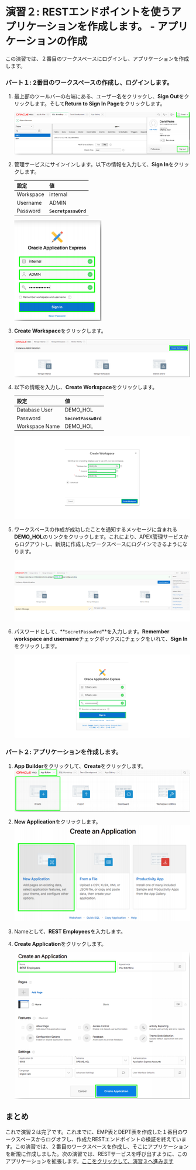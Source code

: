 # 演習２: RESTエンドポイントを使うアプリケーションを作成します。 - アプリケーションの作成

この演習では、２番目のワークスペースにログインし、アプリケーションを作成します。
### **パート１**: 2番目のワークスペースの作成し、ログインします。


1. 最上部のツールバーの右端にある、ユーザー名をクリックし、**Sign Out**をクリックします。そして**Return to Sign In Page**をクリックします。
 
    ![](images/2/sign-out.png)

2. 管理サービスにサインインします。以下の情報を入力して、**Sign In**をクリックします。

    | 設定 | 値 |
    | --- | --- |
    | Workspace | internal |
    | Username | ADMIN |
    | Password | **`Secretpassw0rd`** |

    ![](images/2/sign-back-in.png)

3. **Create Workspace**をクリックします。

    ![](images/2/create-workspace.png)

4. 以下の情報を入力し、**Create Workspace**をクリックします。

    | 設定 | 値 |
    | --- | --- |
    | Database User | DEMO_HOL |
    | Password | **`SecretPassw0rd`** |
    | Workspace Name | DEMO_HOL |
    
    ![](images/2/new-workspace.png)

5. ワークスペースの作成が成功したことを通知するメッセージに含まれる**DEMO_HOL**のリンクをクリックします。これにより、APEX管理サービスからログアウトし、新規に作成したワークスペースにログインできるようになります。

    ![](images/2/log-out-from-admin.png)

6. パスワードとして、**``SecretPassw0rd``**を入力します。**Remember workspace and username**チェックボックスにチェックをいれて、**Sign In**をクリックします。

    ![](images/2/log-in-to-workspace.png)

### **パート２**: アプリケーションを作成します。  

1. **App Builder**をクリックして、**Create**をクリックします。 
    ![](images/2/click-create.png)
2. **New Application**をクリックします。 
    ![](images/2/new-application.png)
3. Nameとして、**REST Employees**を入力します。
4. **Create Application**をクリックします。

    ![](images/2/click-create-application.png)

## まとめ

これで演習２は完了です。これまでに、EMP表とDEPT表を作成した１番目のワークスペースからログオフし、作成たRESTエンドポイントの検証を終えています。この演習では、２番目のワークスペースを作成し、そこにアプリケーションを新規に作成しました。次の演習では、RESTサービスを呼び出すように、このアプリケーションを拡張します。[ここをクリックして、演習３へ進みます](3-linking-the-rest-service-defined-in-the-first-workspace-adding-a-web-source-for-emp.md)